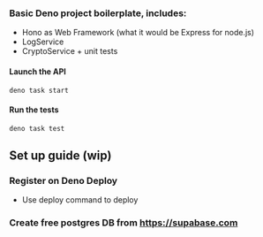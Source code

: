 ### Basic Deno project boilerplate, includes:

* Hono as Web Framework (what it would be Express for node.js)
* LogService
* CryptoService + unit tests

#### Launch the API
```
deno task start
```

#### Run the tests
```
deno task test
```

## Set up guide (wip)

### Register on Deno Deploy
* Use deploy command to deploy

### Create free postgres DB from https://supabase.com
